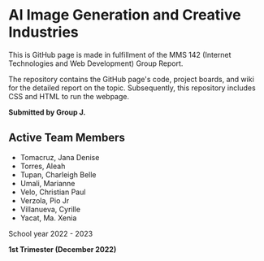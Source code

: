 # AI Image Generation and Creative Industries
This is GitHub page is made in fulfillment of the MMS 142 (Internet Technologies and Web Development) Group Report. 

The repository contains the GitHub page's code, project boards, and wiki for the detailed report on the topic. Subsequently, this repository includes CSS and HTML to run the webpage.


**Submitted by Group J.** 

## Active Team Members
- Tomacruz, Jana Denise
- Torres, Aleah
- Tupan, Charleigh Belle
- Umali, Marianne
- Velo, Christian Paul
- Verzola, Pio Jr
- Villanueva, Cyrille
- Yacat, Ma. Xenia

School year 2022 - 2023

**1st Trimester (December 2022)**
